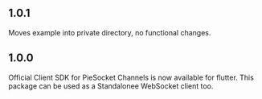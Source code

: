 ## 1.0.1

Moves example into private directory, no functional changes.

## 1.0.0

Official Client SDK for PieSocket Channels is now available for flutter.
This package can be used as a Standalonee WebSocket client too.